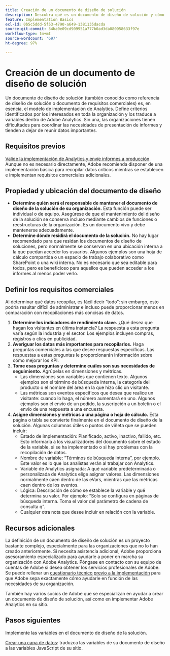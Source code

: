 ```yaml
---
title: Creación de un documento de diseño de solución
description: Descubra qué es un documento de diseño de solución y cómo puede utilizarlo en su organización.
feature: Implementation Basics
exl-id: 0b5c5ddd-5f53-4790-a649-1381135dacda
source-git-commit: 34ba0e09cd909951a777b0ad3da080958633f97e
workflow-type: tm+mt
source-wordcount: '697'
ht-degree: 97%

---
```


# Creación de un documento de diseño de solución

Un documento de diseño de solución (también conocido como referencia de diseño de solución o documento de requisitos comerciales) es, en esencia, el modelo de implementación de Analytics. Define criterios identificados por los interesados en toda la organización y los traduce a variables dentro de Adobe Analytics. Sin una, las organizaciones tienen dificultades para coordinar las necesidades de presentación de informes y tienden a dejar de reunir datos importantes.

## Requisitos previos

[Valide la implementación de Analytics y envíe informes a producción](../launch/validate-publish-prod.md). Aunque no es necesario directamente, Adobe recomienda disponer de una implementación básica para recopilar datos críticos mientras se establecen e implementan requisitos comerciales adicionales.

## Propiedad y ubicación del documento de diseño

* **Determine quién será el responsable de mantener el documento de diseño de la solución de su organización.** Esta función puede ser individual o de equipo. Asegúrese de que el mantenimiento del diseño de la solución se conserva incluso mediante cambios de funciones o reestructuras de la organización. Es un documento vivo y debe mantenerse adecuadamente.
* **Determine dónde residirá el documento de la solución.** No hay lugar recomendado para que residan los documentos de diseño de soluciones, pero normalmente se conservan en una ubicación interna a la que puedan acceder los usuarios. Algunos ejemplos son una hoja de cálculo compartida o un espacio de trabajo colaborativo como SharePoint o una wiki interna. No es necesario que sea editable para todos, pero es beneficioso para aquellos que pueden acceder a los informes al menos poder verlo.

## Definir los requisitos comerciales

Al determinar qué datos recopilar, es fácil decir “todo”; sin embargo, esto podría resultar difícil de administrar e incluso puede proporcionar menos en comparación con recopilaciones más concisas de datos.

1. **Determine los indicadores de rendimiento clave.** ¿Qué desea que hagan los visitantes en última instancia? La respuesta a esta pregunta varía según la industria y el sector. Los ejemplos incluyen compras, registros o clics en publicidad.
1. **Averiguar los datos más importantes para recopilarlos.** Haga preguntas comerciales a las que desee respuestas específicas. Las respuestas a estas preguntas le proporcionarán información sobre cómo mejorar los KPI.
1. **Tome esas preguntas y determine cuáles son sus necesidades de seguimiento.** Agrúpelas en dimensiones y métricas.
   * Las dimensiones son variables que contienen texto. Algunos ejemplos son el término de búsqueda interna, la categoría del producto o el nombre del área en la que hizo clic un visitante.
   * Las métricas son eventos específicos que desea que realice un visitante: cuando lo haga, el número aumentará en uno. Algunos ejemplos son el envío de un pedido, la suscripción a un boletín o el envío de una respuesta a una encuesta.
1. **Asigne dimensiones y métricas a una página o hoja de cálculo.** Esta página o tabla se convierte finalmente en el documento de diseño de la solución. Algunas columnas útiles o puntos de viñeta que se pueden incluir:
   * Estado de implementación: Planificado, activo, inactivo, fallido, etc. Esto informaría a los visualizadores del documento sobre el estado de la variable, si se ha implementado o si hay problemas con la recopilación de datos.
   * Nombre de variable: “Términos de búsqueda interna”, por ejemplo. Este valor es lo que los analistas verán al trabajar con Analytics.
   * Variable de Analytics asignada: A qué variable predeterminada o personalizada de Analytics elige asignar valores. Las dimensiones normalmente caen dentro de las eVars, mientras que las métricas caen dentro de los eventos.
   * Lógica: Descripción de cómo se establece la variable y qué determina su valor. Por ejemplo: “Solo se configura en páginas de búsqueda interna. Toma el valor del parámetro de cadena de consulta q”.
   * Cualquier otra nota que desee incluir en relación con la variable.

## Recursos adicionales

La definición de un documento de diseño de solución es un proyecto bastante complejo, especialmente para las organizaciones que no lo han creado anteriormente. Si necesita asistencia adicional, Adobe proporciona asesoramiento especializado para ayudarle a poner en marcha su organización con Adobe Analytics. Póngase en contacto con su equipo de cuentas de Adobe si desea obtener los servicios profesionales de Adobe. Se puede rellenar un [cuestionario técnico previo a la implementación](assets/technical-pre-implementation-questionnaire.pdf) para que Adobe sepa exactamente cómo ayudarle en función de las necesidades de su organización.

También hay varios socios de Adobe que se especializan en ayudar a crear un documento de diseño de solución, así como en implementar Adobe Analytics en su sitio.

## Pasos siguientes

Implemente las variables en el documento de diseño de la solución.

[Crear una capa de datos](data-layer.md): traduzca las variables de su documento de diseño a las variables JavaScript de su sitio.
